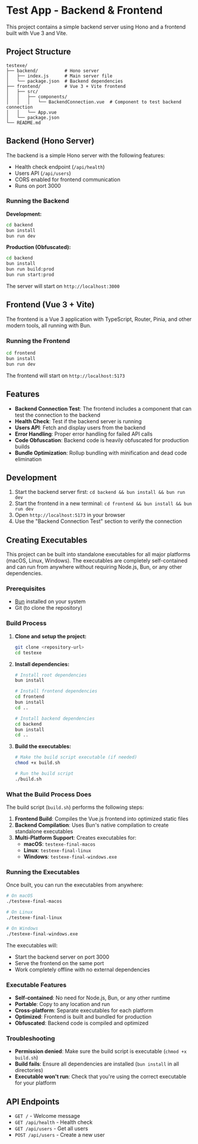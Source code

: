 # Test App - Backend & Frontend

This project contains a simple backend server using Hono and a frontend built with Vue 3 and Vite.

## Project Structure

```
testexe/
├── backend/          # Hono server
│   ├── index.js      # Main server file
│   └── package.json  # Backend dependencies
├── frontend/         # Vue 3 + Vite frontend
│   ├── src/
│   │   ├── components/
│   │   │   └── BackendConnection.vue  # Component to test backend connection
│   │   └── App.vue
│   └── package.json
└── README.md
```

## Backend (Hono Server)

The backend is a simple Hono server with the following features:
- Health check endpoint (`/api/health`)
- Users API (`/api/users`)
- CORS enabled for frontend communication
- Runs on port 3000

### Running the Backend

**Development:**
```bash
cd backend
bun install
bun run dev
```

**Production (Obfuscated):**
```bash
cd backend
bun install
bun run build:prod
bun run start:prod
```

The server will start on `http://localhost:3000`

## Frontend (Vue 3 + Vite)

The frontend is a Vue 3 application with TypeScript, Router, Pinia, and other modern tools, all running with Bun.

### Running the Frontend

```bash
cd frontend
bun install
bun run dev
```

The frontend will start on `http://localhost:5173`

## Features

- **Backend Connection Test**: The frontend includes a component that can test the connection to the backend
- **Health Check**: Test if the backend server is running
- **Users API**: Fetch and display users from the backend
- **Error Handling**: Proper error handling for failed API calls
- **Code Obfuscation**: Backend code is heavily obfuscated for production builds
- **Bundle Optimization**: Rollup bundling with minification and dead code elimination

## Development

1. Start the backend server first: `cd backend && bun install && bun run dev`
2. Start the frontend in a new terminal: `cd frontend && bun install && bun run dev`
3. Open `http://localhost:5173` in your browser
4. Use the "Backend Connection Test" section to verify the connection

## Creating Executables

This project can be built into standalone executables for all major platforms (macOS, Linux, Windows). The executables are completely self-contained and can run from anywhere without requiring Node.js, Bun, or any other dependencies.

### Prerequisites

- [Bun](https://bun.sh) installed on your system
- Git (to clone the repository)

### Build Process

1. **Clone and setup the project:**
   ```bash
   git clone <repository-url>
   cd testexe
   ```

2. **Install dependencies:**
   ```bash
   # Install root dependencies
   bun install
   
   # Install frontend dependencies
   cd frontend
   bun install
   cd ..
   
   # Install backend dependencies
   cd backend
   bun install
   cd ..
   ```

3. **Build the executables:**
   ```bash
   # Make the build script executable (if needed)
   chmod +x build.sh
   
   # Run the build script
   ./build.sh
   ```

### What the Build Process Does

The build script (`build.sh`) performs the following steps:

1. **Frontend Build**: Compiles the Vue.js frontend into optimized static files
2. **Backend Compilation**: Uses Bun's native compilation to create standalone executables
3. **Multi-Platform Support**: Creates executables for:
   - **macOS**: `testexe-final-macos`
   - **Linux**: `testexe-final-linux` 
   - **Windows**: `testexe-final-windows.exe`

### Running the Executables

Once built, you can run the executables from anywhere:

```bash
# On macOS
./testexe-final-macos

# On Linux
./testexe-final-linux

# On Windows
./testexe-final-windows.exe
```

The executables will:
- Start the backend server on port 3000
- Serve the frontend on the same port
- Work completely offline with no external dependencies

### Executable Features

- **Self-contained**: No need for Node.js, Bun, or any other runtime
- **Portable**: Copy to any location and run
- **Cross-platform**: Separate executables for each platform
- **Optimized**: Frontend is built and bundled for production
- **Obfuscated**: Backend code is compiled and optimized

### Troubleshooting

- **Permission denied**: Make sure the build script is executable (`chmod +x build.sh`)
- **Build fails**: Ensure all dependencies are installed (`bun install` in all directories)
- **Executable won't run**: Check that you're using the correct executable for your platform

## API Endpoints

- `GET /` - Welcome message
- `GET /api/health` - Health check
- `GET /api/users` - Get all users
- `POST /api/users` - Create a new user


<!-- pkill -f testexe-final-macos || true; sleep 1; ./testexe-final-macos & sleep 1; echo PROBE1: && curl -s http://localhost:3000/__assets_probe || true; -->